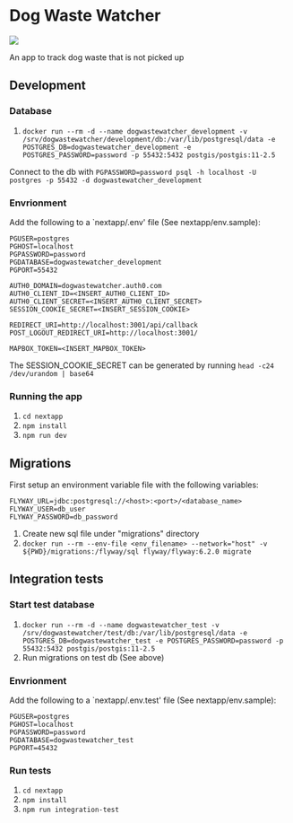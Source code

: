 # Dog Waste Watcher
![](https://github.com/bmorganpa/DogWasteWatcher/workflows/Full%20Test%20Suite/badge.svg)

An app to track dog waste that is not picked up

## Development

### Database
1. `docker run --rm -d --name dogwastewatcher_development -v /srv/dogwastewatcher/development/db:/var/lib/postgresql/data -e POSTGRES_DB=dogwastewatcher_development -e POSTGRES_PASSWORD=password -p 55432:5432 postgis/postgis:11-2.5`

Connect to the db with `PGPASSWORD=password psql -h localhost -U postgres -p 55432 -d dogwastewatcher_development`

### Envrionment
Add the following to a `nextapp/.env' file (See nextapp/env.sample):
```
PGUSER=postgres
PGHOST=localhost
PGPASSWORD=password
PGDATABASE=dogwastewatcher_development
PGPORT=55432

AUTH0_DOMAIN=dogwastewatcher.auth0.com
AUTH0_CLIENT_ID=<INSERT_AUTH0_CLIENT_ID>
AUTH0_CLIENT_SECRET=<INSERT_AUTH0_CLIENT_SECRET>
SESSION_COOKIE_SECRET=<INSERT_SESSION_COOKIE>

REDIRECT_URI=http://localhost:3001/api/callback
POST_LOGOUT_REDIRECT_URI=http://localhost:3001/

MAPBOX_TOKEN=<INSERT_MAPBOX_TOKEN>
```

The SESSION_COOKIE_SECRET can be generated by running `head -c24 /dev/urandom | base64`

### Running the app
1. `cd nextapp`
1. `npm install`
1. `npm run dev`

## Migrations
First setup an environment variable file with the following variables:
```
FLYWAY_URL=jdbc:postgresql://<host>:<port>/<database_name>
FLYWAY_USER=db_user
FLYWAY_PASSWORD=db_password
```

1. Create new sql file under "migrations" directory
1. `docker run --rm --env-file <env_filename> --network="host" -v ${PWD}/migrations:/flyway/sql flyway/flyway:6.2.0 migrate`

## Integration tests
### Start test database
1. `docker run --rm -d --name dogwastewatcher_test -v /srv/dogwastewatcher/test/db:/var/lib/postgresql/data -e POSTGRES_DB=dogwastewatcher_test -e POSTGRES_PASSWORD=password -p 55432:5432 postgis/postgis:11-2.5`
1. Run migrations on test db (See above)

### Envrionment
Add the following to a `nextapp/.env.test' file (See nextapp/env.sample):
```
PGUSER=postgres
PGHOST=localhost
PGPASSWORD=password
PGDATABASE=dogwastewatcher_test
PGPORT=45432
```

### Run tests
1. `cd nextapp`
1. `npm install`
1. `npm run integration-test`
